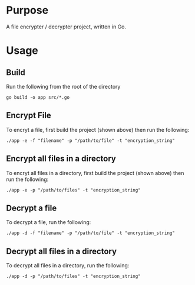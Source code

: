 # Purpose

A file encrypter / decrypter project, written in Go.

# Usage

## Build

Run the following from the root of the directory

```
go build -o app src/*.go
```

## Encrypt File

To encryt a file, first build the project (shown above) then run the following:

```
./app -e -f "filename" -p "/path/to/file" -t "encryption_string"
```

## Encrypt all files in a directory

To encryt all files in a directory, first build the project (shown above) then run the following:

```
./app -e -p "/path/to/files" -t "encryption_string"
```

## Decrypt a file

To decrypt a file, run the following:

```
./app -d -f "filename" -p "/path/to/file" -t "encryption_string"
```

## Decrypt all files in a directory

To decrypt all files in a directory, run the following:

```
./app -d -p "/path/to/files" -t "encryption_string"
```
